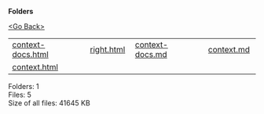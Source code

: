 **Folders**

[&lt;Go Back&gt;](../right.html)

  

<table><tbody><tr class="odd"><td><a href="context-docs.html">context-docs.html</a> </td><td><a href="right.html">right.html</a> </td><td><a href="context-docs.md">context-docs.md</a> </td><td><a href="context.md">context.md</a> </td></tr><tr class="even"><td><a href="context.html">context.html</a> </td><td></td><td></td><td></td></tr></tbody></table>

Folders: 1  
Files: 5  
Size of all files: 41645 KB
